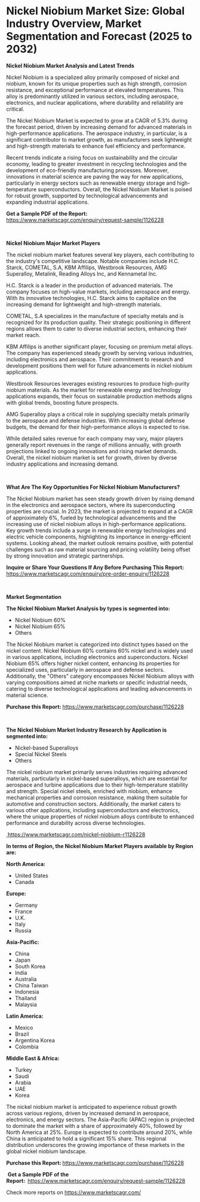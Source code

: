 <p><h1>Nickel Niobium Market Size: Global Industry Overview, Market Segmentation and Forecast (2025 to 2032)</h1></p><p><strong>Nickel Niobium Market Analysis and Latest Trends</strong></p>
<p><p>Nickel Niobium is a specialized alloy primarily composed of nickel and niobium, known for its unique properties such as high strength, corrosion resistance, and exceptional performance at elevated temperatures. This alloy is predominantly utilized in various sectors, including aerospace, electronics, and nuclear applications, where durability and reliability are critical.</p><p>The Nickel Niobium Market is expected to grow at a CAGR of 5.3% during the forecast period, driven by increasing demand for advanced materials in high-performance applications. The aerospace industry, in particular, is a significant contributor to market growth, as manufacturers seek lightweight and high-strength materials to enhance fuel efficiency and performance. </p><p>Recent trends indicate a rising focus on sustainability and the circular economy, leading to greater investment in recycling technologies and the development of eco-friendly manufacturing processes. Moreover, innovations in material science are paving the way for new applications, particularly in energy sectors such as renewable energy storage and high-temperature superconductors. Overall, the Nickel Niobium Market is poised for robust growth, supported by technological advancements and expanding industrial applications.</p></p>
<p><strong>Get a Sample PDF of the Report:&nbsp;</strong> <a href="https://www.marketscagr.com/enquiry/request-sample/1126228?utm_campaign=2115&utm_medium=2&utm_source=Github&utm_content=ia&utm_term=30012025&utm_id=nickel-niobium">https://www.marketscagr.com/enquiry/request-sample/1126228</a></p>
<p>&nbsp;</p>
<p><strong>Nickel Niobium Major Market Players</strong></p>
<p><p>The nickel niobium market features several key players, each contributing to the industry's competitive landscape. Notable companies include H.C. Starck, COMETAL, S.A, KBM Affilips, Westbrook Resources, AMG Superalloy, Metalink, Reading Alloys Inc, and Kennametal Inc.</p><p>H.C. Starck is a leader in the production of advanced materials. The company focuses on high-value markets, including aerospace and energy. With its innovative technologies, H.C. Starck aims to capitalize on the increasing demand for lightweight and high-strength materials. </p><p>COMETAL, S.A specializes in the manufacture of specialty metals and is recognized for its production quality. Their strategic positioning in different regions allows them to cater to diverse industrial sectors, enhancing their market reach.</p><p>KBM Affilips is another significant player, focusing on premium metal alloys. The company has experienced steady growth by serving various industries, including electronics and aerospace. Their commitment to research and development positions them well for future advancements in nickel niobium applications.</p><p>Westbrook Resources leverages existing resources to produce high-purity niobium materials. As the market for renewable energy and technology applications expands, their focus on sustainable production methods aligns with global trends, boosting future prospects.</p><p>AMG Superalloy plays a critical role in supplying specialty metals primarily to the aerospace and defense industries. With increasing global defense budgets, the demand for their high-performance alloys is expected to rise.</p><p>While detailed sales revenue for each company may vary, major players generally report revenues in the range of millions annually, with growth projections linked to ongoing innovations and rising market demands. Overall, the nickel niobium market is set for growth, driven by diverse industry applications and increasing demand.</p></p>
<p>&nbsp;</p>
<p><strong>What Are The Key Opportunities For Nickel Niobium Manufacturers?</strong></p>
<p><p>The Nickel Niobium market has seen steady growth driven by rising demand in the electronics and aerospace sectors, where its superconducting properties are crucial. In 2023, the market is projected to expand at a CAGR of approximately 6%, fueled by technological advancements and the increasing use of nickel niobium alloys in high-performance applications. Key growth trends include a surge in renewable energy technologies and electric vehicle components, highlighting its importance in energy-efficient systems. Looking ahead, the market outlook remains positive, with potential challenges such as raw material sourcing and pricing volatility being offset by strong innovation and strategic partnerships.</p></p>
<p><strong>Inquire or Share Your Questions If Any Before Purchasing This Report:</strong> <a href="https://www.marketscagr.com/enquiry/pre-order-enquiry/1126228?utm_campaign=2115&utm_medium=2&utm_source=Github&utm_content=ia&utm_term=30012025&utm_id=nickel-niobium">https://www.marketscagr.com/enquiry/pre-order-enquiry/1126228</a></p>
<p>&nbsp;</p>
<p><strong>Market Segmentation</strong></p>
<p><strong>The Nickel Niobium Market Analysis by types is segmented into:</strong></p>
<p><ul><li>Nickel Niobium 60%</li><li>Nickel Niobium 65%</li><li>Others</li></ul></p>
<p><p>The Nickel Niobium market is categorized into distinct types based on the nickel content. Nickel Niobium 60% contains 60% nickel and is widely used in various applications, including electronics and superconductors. Nickel Niobium 65% offers higher nickel content, enhancing its properties for specialized uses, particularly in aerospace and defense sectors. Additionally, the "Others" category encompasses Nickel Niobium alloys with varying compositions aimed at niche markets or specific industrial needs, catering to diverse technological applications and leading advancements in material science.</p></p>
<p><strong>Purchase this Report:&nbsp;</strong><a href="https://www.marketscagr.com/purchase/1126228?utm_campaign=2115&utm_medium=2&utm_source=Github&utm_content=ia&utm_term=30012025&utm_id=nickel-niobium">https://www.marketscagr.com/purchase/1126228</a></p>
<p>&nbsp;</p>
<p><strong>The Nickel Niobium Market Industry Research by Application is segmented into:</strong></p>
<p><ul><li>Nickel-based Superalloys</li><li>Special Nickel Steels</li><li>Others</li></ul></p>
<p><p>The nickel niobium market primarily serves industries requiring advanced materials, particularly in nickel-based superalloys, which are essential for aerospace and turbine applications due to their high-temperature stability and strength. Special nickel steels, enriched with niobium, enhance mechanical properties and corrosion resistance, making them suitable for automotive and construction sectors. Additionally, the market caters to various other applications, including superconductors and electronics, where the unique properties of nickel niobium alloys contribute to enhanced performance and durability across diverse technologies.</p></p>
<p><a href="https://www.marketscagr.com/nickel-niobium-r1126228?utm_campaign=2115&utm_medium=2&utm_source=Github&utm_content=ia&utm_term=30012025&utm_id=nickel-niobium">&nbsp;https://www.marketscagr.com/nickel-niobium-r1126228</a></p>
<p><strong>In terms of Region, the Nickel Niobium Market Players available by Region are:</strong></p>
<p>
    <p> <strong> North America: </strong>
        <ul>
            <li>United States</li>
            <li>Canada</li>
        </ul>
        </p> 
    <p> <strong> Europe: </strong>
        <ul>
            <li>Germany</li>
            <li>France</li>
            <li>U.K.</li>
            <li>Italy</li>
            <li>Russia</li>
        </ul>
        </p> 
    <p> <strong> Asia-Pacific: </strong>
        <ul>
            <li>China</li>
            <li>Japan</li>
            <li>South Korea</li>
            <li>India</li>
            <li>Australia</li>
            <li>China Taiwan</li>
            <li>Indonesia</li>
            <li>Thailand</li>
            <li>Malaysia</li>
        </ul>
        </p> 
    <p> <strong> Latin America: </strong>
        <ul>
            <li>Mexico</li>
            <li>Brazil</li>
            <li>Argentina Korea</li>
            <li>Colombia</li>
        </ul>
        </p> 
    <p> <strong> Middle East & Africa: </strong>
        <ul>
            <li>Turkey</li>
            <li>Saudi</li>
            <li>Arabia</li>
            <li>UAE</li>
            <li>Korea</li>
        </ul>
    </p>
    </p>
<p><p>The nickel niobium market is anticipated to experience robust growth across various regions, driven by increased demand in aerospace, electronics, and energy sectors. The Asia-Pacific (APAC) region is projected to dominate the market with a share of approximately 40%, followed by North America at 25%. Europe is expected to contribute around 20%, while China is anticipated to hold a significant 15% share. This regional distribution underscores the growing importance of these markets in the global nickel niobium landscape.</p></p>
<p><strong>Purchase this Report: </strong><a href="https://www.marketscagr.com/purchase/1126228?utm_campaign=2115&utm_medium=2&utm_source=Github&utm_content=ia&utm_term=30012025&utm_id=nickel-niobium">https://www.marketscagr.com/purchase/1126228</a></p>
<p>&nbsp;<strong>Get a Sample PDF of the Report:&nbsp;&nbsp;</strong><a href="https://www.marketscagr.com/enquiry/request-sample/1126228?utm_campaign=2115&utm_medium=2&utm_source=Github&utm_content=ia&utm_term=30012025&utm_id=nickel-niobium">https://www.marketscagr.com/enquiry/request-sample/1126228</a></p>
<p><strong></strong></p>
<p>Check more reports on <a href="https://www.marketscagr.com/?utm_campaign=2115&utm_medium=2&utm_source=Github&utm_content=ia&utm_term=30012025&utm_id=nickel-niobium">https://www.marketscagr.com/</a></p>